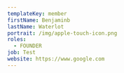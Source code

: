 ```yaml
---
templateKey: member
firstName: Benjaminb
lastName: Waterlot
portrait: /img/apple-touch-icon.png
roles:
  - FOUNDER
job: Test
website: https://www.google.com
---
```

